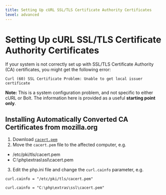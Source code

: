 ```yaml
---
title: Setting Up cURL SSL/TLS Certificate Authority Certificates
level: advanced
---
```

Setting Up cURL SSL/TLS Certificate Authority Certificates
==========================================================

If your system is not correctly set up with SSL/TLS Certificate Authority (CA)
certificates, you might get the following error:

```
Curl (60) SSL Certificate Problem: Unable to get local issuer certificate
```

**Note:**
This is a system configuration problem, and not specific to either cURL or Bolt.
The information here is provided as a useful **starting point only**.

Installing Automatically Converted CA Certificates from mozilla.org
-------------------------------------------------------------------

1. Download [`cacert.pem`](http://curl.haxx.se/ca/cacert.pem)
2. Move the `cacert.pem` file to the affected computer, e.g.
  * /etc/pki/tls/cacert.pem
  * C:\php\extras\ssl\cacert.pem
3. Edit the php.ini file and change the `curl.cainfo` parameter, e.g.

```
curl.cainfo = "/etc/pki/tls/cacert.pem"
```

```
curl.cainfo = "C:\php\extras\ssl\cacert.pem"
```
